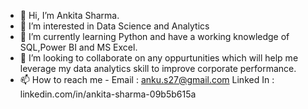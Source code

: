 - 👋 Hi, I’m Ankita Sharma.
- 👀 I’m interested in Data Science and Analytics
- 🌱 I’m currently learning Python and have a working knowledge of SQL,Power BI and MS Excel.
- 💞️ I’m looking to collaborate on any oppurtunities which will help me leverage my data analytics skill to improve corporate performance.
- 📫 How to reach me - Email : anku.s27@gmail.com
                       Linked In : linkedin.com/in/ankita-sharma-09b5b615a

<!---
AnkitaS27/AnkitaS27 is a ✨ special ✨ repository because its `README.md` (this file) appears on your GitHub profile.
You can click the Preview link to take a look at your changes.
--->
